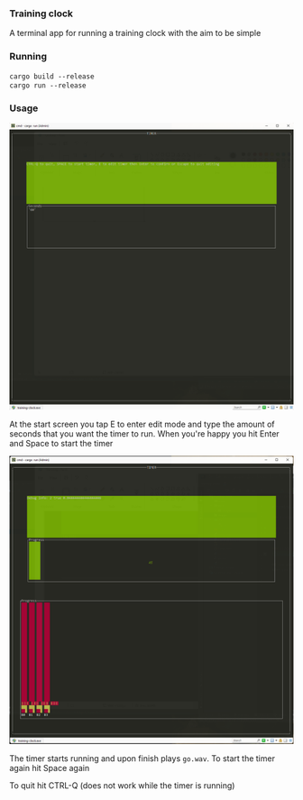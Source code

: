 ### Training clock

A terminal app for running a training clock with the aim to be simple

### Running
```
cargo build --release
cargo run --release
```

### Usage
![Screenshot](./docs/images/front.png)

At the start screen you tap E to enter edit mode and type the amount of seconds that you want the timer to run. 
When you're happy you hit Enter and Space to start the timer


![Screenshot](./docs/images/running.png)

The timer starts running and upon finish plays `go.wav`. 
To start the timer again hit Space again

To quit hit CTRL-Q (does not work while the timer is running)